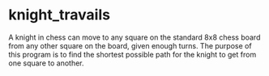 # knight_travails
A knight in chess can move to any square on the standard
8x8 chess board from any other square on the board, given enough turns.
The purpose of this program is to find the shortest possible path
for the knight to get from one square to another.